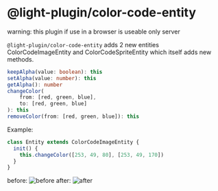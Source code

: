 # @light-plugin/color-code-entity

warning: this plugin if use in a browser is useable only server

`@light-plugin/color-code-entity` adds 2 new entities ColorCodeImageEntity and ColorCodeSpriteEntity which itself adds new methods.

```ts
keepAlpha(value: boolean): this
setAlpha(value: number): this
getAlpha(): number
changeColor(
    from: [red, green, blue],
    to: [red, green, blue]
): this
removeColor(from: [red, green, blue]): this
```

Example:

```js
class Entity extends ColorCodeImageEntity {
  init() {
    this.changeColor([253, 49, 80], [253, 49, 170])
  }
}
```

before:
![before](https://cdn.discordapp.com/attachments/520619420310175746/740643241535471696/image0.png)
after:
![after](https://cdn.discordapp.com/attachments/520619420310175746/740643245553483937/image1.png)

